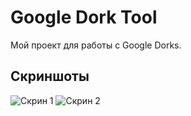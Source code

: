 # Google Dork Tool

Мой проект для работы с Google Dorks.

## Скриншоты
![Скрин 1](screenshots/Снимок%20экрана%202025-08-30%20183513.png)
![Скрин 2](screenshots/Снимок%20экрана%202025-08-30%20183537.png)
